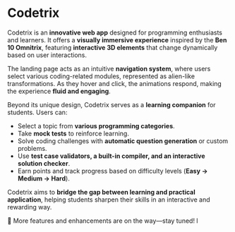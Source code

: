 # Codetrix

Codetrix is an **innovative web app** designed for programming enthusiasts and learners. It offers a **visually immersive experience** inspired by the **Ben 10 Omnitrix**, featuring **interactive 3D elements** that change dynamically based on user interactions. 

The landing page acts as an intuitive **navigation system**, where users select various coding-related modules, represented as alien-like transformations. As they hover and click, the animations respond, making the experience **fluid and engaging**.

Beyond its unique design, Codetrix serves as a **learning companion** for students. Users can:
- Select a topic from **various programming categories**.
- Take **mock tests** to reinforce learning.
- Solve coding challenges with **automatic question generation** or custom problems.
- Use **test case validators, a built-in compiler, and an interactive solution checker**.
- Earn points and track progress based on difficulty levels (**Easy → Medium → Hard**).

Codetrix aims to **bridge the gap between learning and practical application**, helping students sharpen their skills in an interactive and rewarding way.

🚀 More features and enhancements are on the way—stay tuned!
l


